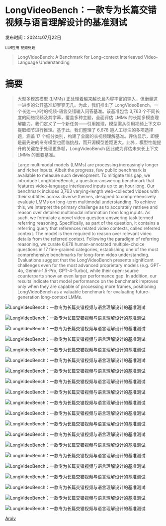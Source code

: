# LongVideoBench：一款专为长篇交错视频与语言理解设计的基准测试

发布时间：2024年07月22日

`LLM应用` `视频处理`

> LongVideoBench: A Benchmark for Long-context Interleaved Video-Language Understanding

# 摘要

> 大型多模态模型 (LMMs) 正处理着越来越长且内容丰富的输入，但衡量这一进步的公开基准却寥寥无几。为此，我们推出了 LongVideoBench，一个长达一小时的视频-语言交错输入问答基准。该基准包含 3,763 个不同长度的网络视频及其字幕，覆盖多种主题，全面评估 LMMs 的长期多模态理解能力。我们定义了一个新任务——引用推理，模型需从引用视频上下文中提取细节进行推理。基于此，我们整理了 6,678 道人工标注的多项选择题，涵盖 17 个细分类别，构建了全面的长视频理解基准。评估显示，即便是最先进的专有模型也面临挑战，而开源模型差距更大。此外，模型性能提升的关键在于处理更多帧，LongVideoBench 因此成为评估未来长上下文 LMMs 的重要基准。

> Large multimodal models (LMMs) are processing increasingly longer and richer inputs. Albeit the progress, few public benchmark is available to measure such development. To mitigate this gap, we introduce LongVideoBench, a question-answering benchmark that features video-language interleaved inputs up to an hour long. Our benchmark includes 3,763 varying-length web-collected videos with their subtitles across diverse themes, designed to comprehensively evaluate LMMs on long-term multimodal understanding. To achieve this, we interpret the primary challenge as to accurately retrieve and reason over detailed multimodal information from long inputs. As such, we formulate a novel video question-answering task termed referring reasoning. Specifically, as part of the question, it contains a referring query that references related video contexts, called referred context. The model is then required to reason over relevant video details from the referred context. Following the paradigm of referring reasoning, we curate 6,678 human-annotated multiple-choice questions in 17 fine-grained categories, establishing one of the most comprehensive benchmarks for long-form video understanding. Evaluations suggest that the LongVideoBench presents significant challenges even for the most advanced proprietary models (e.g. GPT-4o, Gemini-1.5-Pro, GPT-4-Turbo), while their open-source counterparts show an even larger performance gap. In addition, our results indicate that model performance on the benchmark improves only when they are capable of processing more frames, positioning LongVideoBench as a valuable benchmark for evaluating future-generation long-context LMMs.

![LongVideoBench：一款专为长篇交错视频与语言理解设计的基准测试](../../../paper_images/2407.15754/x1.png)

![LongVideoBench：一款专为长篇交错视频与语言理解设计的基准测试](../../../paper_images/2407.15754/x2.png)

![LongVideoBench：一款专为长篇交错视频与语言理解设计的基准测试](../../../paper_images/2407.15754/x3.png)

![LongVideoBench：一款专为长篇交错视频与语言理解设计的基准测试](../../../paper_images/2407.15754/x4.png)

![LongVideoBench：一款专为长篇交错视频与语言理解设计的基准测试](../../../paper_images/2407.15754/llava-next-m7.png)

![LongVideoBench：一款专为长篇交错视频与语言理解设计的基准测试](../../../paper_images/2407.15754/iblip.png)

![LongVideoBench：一款专为长篇交错视频与语言理解设计的基准测试](../../../paper_images/2407.15754/blip2.png)

![LongVideoBench：一款专为长篇交错视频与语言理解设计的基准测试](../../../paper_images/2407.15754/llava-1.5-13b.png)

![LongVideoBench：一款专为长篇交错视频与语言理解设计的基准测试](../../../paper_images/2407.15754/llava-1.5-7b.png)

![LongVideoBench：一款专为长篇交错视频与语言理解设计的基准测试](../../../paper_images/2407.15754/mplugowl2.png)

![LongVideoBench：一款专为长篇交错视频与语言理解设计的基准测试](../../../paper_images/2407.15754/llavavid34b.png)

![LongVideoBench：一款专为长篇交错视频与语言理解设计的基准测试](../../../paper_images/2407.15754/pllava34b.png)

![LongVideoBench：一款专为长篇交错视频与语言理解设计的基准测试](../../../paper_images/2407.15754/pllava13b.png)

![LongVideoBench：一款专为长篇交错视频与语言理解设计的基准测试](../../../paper_images/2407.15754/llava-next-video-m7.png)

![LongVideoBench：一款专为长篇交错视频与语言理解设计的基准测试](../../../paper_images/2407.15754/sharegpt4video.png)

![LongVideoBench：一款专为长篇交错视频与语言理解设计的基准测试](../../../paper_images/2407.15754/pllava7b.png)

![LongVideoBench：一款专为长篇交错视频与语言理解设计的基准测试](../../../paper_images/2407.15754/videochat2mistral.png)

![LongVideoBench：一款专为长篇交错视频与语言理解设计的基准测试](../../../paper_images/2407.15754/videollava.png)

![LongVideoBench：一款专为长篇交错视频与语言理解设计的基准测试](../../../paper_images/2407.15754/videochat2vicuna.png)

![LongVideoBench：一款专为长篇交错视频与语言理解设计的基准测试](../../../paper_images/2407.15754/lvb_interface_screenshot.png)

[Arxiv](https://arxiv.org/abs/2407.15754)